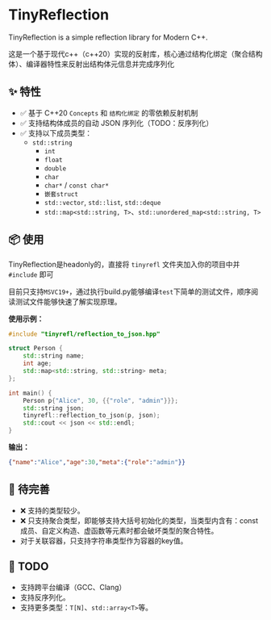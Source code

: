 # TinyReflection

TinyReflection is a simple reflection library for Modern C++.

这是一个基于现代c++（c++20）实现的反射库，核心通过结构化绑定（聚合结构体）、编译器特性来反射出结构体元信息并完成序列化

## ✨ 特性

- ✅ 基于 C++20 `Concepts` 和 `结构化绑定` 的零依赖反射机制
- ✅ 支持结构体成员的自动 JSON 序列化（TODO：反序列化）
- ✅ 支持以下成员类型：
  - `std::string`
    - `int`
    - `float`
    - `double`
    - `char`
    - `char*` / `const char*`
    - `嵌套struct`
    - `std::vector`, `std::list`, `std::deque`
    - `std::map<std::string, T>`、`std::unordered_map<std::string, T>` 

## 📦 使用

TinyReflection是headonly的，直接将 `tinyrefl` 文件夹加入你的项目中并 `#include` 即可

目前只支持`MSVC19+`，通过执行build.py能够编译`test`下简单的测试文件，顺序阅读测试文件能够快速了解实现原理。

**使用示例：**

```c++
#include "tinyrefl/reflection_to_json.hpp"

struct Person {
    std::string name;
    int age;
    std::map<std::string, std::string> meta;
};

int main() {
    Person p{"Alice", 30, {{"role", "admin"}}};
    std::string json;
    tinyrefl::reflection_to_json(p, json);
    std::cout << json << std::endl;
}

```

**输出：**

```json
{"name":"Alice","age":30,"meta":{"role":"admin"}}
```

## 🚧 待完善

- ❌ 支持的类型较少。
- ❌ 只支持聚合类型，即能够支持大括号初始化的类型，当类型内含有：const成员、自定义构造、虚函数等元素时都会破坏类型的聚合特性。
- 对于关联容器，只支持字符串类型作为容器的key值。

## 🔭 TODO

- 支持跨平台编译（GCC、Clang）
- 支持反序列化。
- 支持更多类型：`T[N]`、`std::array<T>`等。